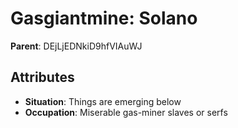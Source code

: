 # Gasgiantmine: Solano

**Parent**: DEjLjEDNkiD9hfVIAuWJ

## Attributes
- **Situation**: Things are emerging below
- **Occupation**: Miserable gas-miner slaves or serfs

